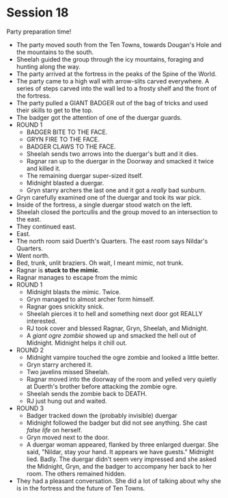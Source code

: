 
# Session 18
Party preparation time!
* The party moved south from the Ten Towns, towards Dougan's Hole and the mountains to the south.
* Sheelah guided the group through the icy mountains, foraging and hunting along the way.
* The party arrived at the fortress in the peaks of the Spine of the World.
* The party came to a high wall with arrow-slits carved everywhere. A series of steps carved into the wall led to a frosty shelf and the front of the fortress.
* The party pulled a GIANT BADGER out of the bag of tricks and used their skills to get to the top.
* The badger got the attention of one of the duergar guards.
* ROUND 1
	* BADGER BITE TO THE FACE.
	* GRYN FIRE TO THE FACE.
	* BADGER CLAWS TO THE FACE.
	* Sheelah sends two arrows into the duergar's butt and it dies.
	* Ragnar ran up to the duergar in the Doorway and smacked it twice and killed it.
	* The remaining duergar super-sized itself.
	* Midnight blasted a duergar.
	* Gryn starry archers the last one and it got a _really_ bad sunburn.
* Gryn carefully examined one of the duergar and took its war pick.
* Inside of the fortress, a single duergar stood watch on the left.
* Sheelah closed the portcullis and the group moved to an intersection  to the east.
* They continued east.
* East.
* The north room said Duerth's Quarters. The east room says Nildar's Quarters.
* Went north.
* Bed, trunk, unlit braziers. Oh wait, I meant mimic, not trunk.
* Ragnar is **stuck to the mimic**.
* Ragnar manages to escape from the mimic
* ROUND 1
	* Midnight blasts the mimic. Twice.
	* Gryn managed to almost archer form himself.
	* Ragnar goes snickity snick.
	* Sheelah pierces it to hell and something next door got REALLY interested.
	* RJ took cover and blessed Ragnar, Gryn, Sheelah, and Midnight.
	* A _giant ogre zombie_ showed up and smacked the hell out of Midnight. Midnight helps it chill out.
* ROUND 2
	* Midnight vampire touched the ogre zombie and looked a little better.
	* Gryn starry archered it.
	* Two javelins missed Sheelah.
	* Ragnar moved into the doorway of the room and yelled very quietly at Duerth's brother before attacking the zombie ogre.
	* Sheelah sends the zombie back to DEATH.
	* RJ just hung out and waited.
* ROUND 3
	* Badger tracked down the (probably invisible) duergar
	* Midnight followed the badger but did not see anything. She cast _false life_ on herself.
	* Gryn moved next to the door.
	* A duergar woman appeared, flanked by three enlarged duergar. She said, "Nildar, stay your hand. It appears we have guests." Midnight lied. Badly. The duergar didn't seem very impressed and she asked the Midnight, Gryn, and the badger to accompany her back to her room. The others remained hidden.
* They had a pleasant conversation. She did a lot of talking about why she is in the fortress and the future of Ten Towns.
<!--stackedit_data:
eyJoaXN0b3J5IjpbMTYyMjA0NTY4MCwtMTQ3NDIzMTUxMiwtOT
Q1Nzg1MTIxLC0xNjI0NzY2MTEsNjkzNjYzMTQ4LDExODkxMTI3
MDUsLTE5Njk1NDQzNzIsLTExMDkxNjc2NTUsMjA5NjEwMzc1OC
wtNzk2MTkwNTgwLDg0MDMyNjExOCwtMTM0NjU4NDM5Myw4Njk0
NzExNjcsODM5NjA3OTQzLDM3MzE0OTQ2LC0xOTQ5MTg4NTQ0LD
E0MDA0MTMyODldfQ==
-->
